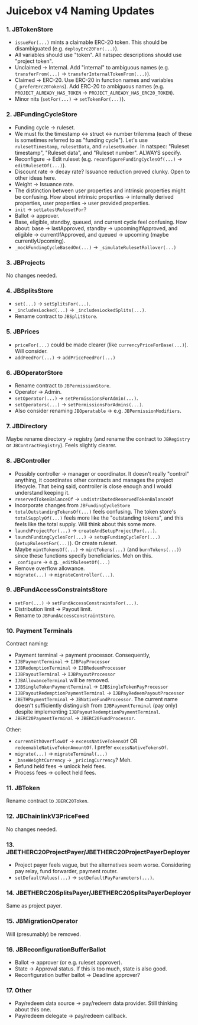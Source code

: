 # Juicebox v4 Naming Updates

### 1. JBTokenStore

- `issueFor(...)` mints a claimable ERC-20 token. This should be disambiguated (e.g. `deployErc20For(...)`).
- All variables should use "token". All natspec descriptions should use "project token".
- Unclaimed -> Internal. Add "internal" to ambiguous names (e.g. `transferFrom(...)` -> `transferInternalTokenFrom(...)`).
- Claimed -> ERC-20. Use ERC-20 in function names and variables (`_preferErc20Tokens`). Add ERC-20 to ambiguous names (e.g. `PROJECT_ALREADY_HAS_TOKEN` -> `PROJECT_ALREADY_HAS_ERC20_TOKEN`).
- Minor nits (`setFor(...)` -> `setTokenFor(...)`).

### 2. JBFundingCycleStore

- Funding cycle -> ruleset.
- We must fix the timestamp <-> struct <-> number trilemma (each of these is sometimes referred to as "funding cycle"). Let's use `rulesetTimestamp`, `rulesetData`, and `rulesetNumber`. In natspec: "Ruleset timestamp", "Ruleset data", and "Ruleset number". ALWAYS specify.
- Reconfigure -> Edit ruleset (e.g. `reconfigureFundingCyclesOf(...)` -> `editRulesetOf(...)`).
- Discount rate -> decay rate? Issuance reduction proved clunky. Open to other ideas here.
- Weight -> Issuance rate.
- The distinction between user properties and intrinsic properties might be confusing. How about intrinsic properties -> internally derived properties, user properties -> user provided properties.
- `init` -> `setLatestRulesetFor`?
- Ballot -> approver.
- Base, eligible, standby, queued, and current cycle feel confusing. How about: base -> lastApproved, standby -> upcomingIfApproved, and eligible -> currentIfApproved, and queued -> upcoming (maybe currentlyUpcoming).
- `_mockFundingCycleBasedOn(...)` -> `_simulateRulesetRollover(...)`

### 3. JBProjects

No changes needed.

### 4. JBSplitsStore

- `set(...)` -> `setSplitsFor(...)`.
- `_includesLocked(...)` -> `_includesLockedSplits(...)`.
- Rename contract to `JBSplitStore`.

### 5. JBPrices

- `priceFor(...)` could be made clearer (like `currencyPriceForBase(...)`). Will consider.
- `addFeedFor(...)` -> `addPriceFeedFor(...)`

### 6. JBOperatorStore

- Rename contract to `JBPermissionStore`.
- Operator -> Admin.
- `setOperator(...)` -> `setPermissionsForAdmin(...)`.
- `setOperators(...)` -> `setPermissionsForAdmins(...)`.
- Also consider renaming `JBOperatable` -> e.g. `JBPermissionModifiers`.

### 7. JBDirectory

Maybe rename directory -> registry (and rename the contract to `JBRegistry` or `JBContractRegistry`). Feels slightly clearer.

### 8. JBController

- Possibly controller -> manager or coordinator. It doesn't really "control" anything, it coordinates other contracts and manages the project lifecycle. That being said, controller is close enough and I would understand keeping it.
- `reservedTokenBalanceOf` -> `undistributedReservedTokenBalanceOf`
- Incorporate changes from `JBFundingCycleStore`
- `totalOutstandingTokensOf(...)` feels confusing. The token store's `totalSupplyOf(...)` feels more like the "outstanding tokens", and this feels like the total supply. Will think about this some more.
- `launchProjectFor(...)` -> `createAndSetupProjectFor(...)`.
- `launchFundingCyclesFor(...)` -> `setupFundingCycleFor(...)` (`setupRulesetFor(...)`). Or create ruleset.
- Maybe `mintTokensOf(...)` -> `mintTokens(...)` (and `burnTokens(...)`) since these functions specify beneficiaries. Meh on this.
- `_configure` -> e.g. `_editRulesetOf(...)`
- Remove overflow allowance.
- `migrate(...)` -> `migrateController(...)`.

### 9. JBFundAccessConstraintsStore

- `setFor(...)` -> `setFundAccessConstraintsFor(...)`.
- Distribution limit -> Payout limit.
- Rename to `JBFundAccessConstraintStore`.

### 10. Payment Terminals

Contract naming:

- Payment terminal -> payment processor. Consequently,
- `IJBPaymentTerminal` -> `IJBPayProcessor`
- `IJBRedemptionTerminal` -> `IJBRedeemProcessor`
- `IJBPayoutTerminal` -> `IJBPayoutProcessor`
- `IJBAllowanceTerminal` will be removed.
- `IJBSingleTokenPaymentTerminal` -> `IJBSingleTokenPayProcessor`
- `IJBPayoutRedemptionPaymentTerminal` -> `IJBPayRedeemPayoutProcessor`
- `JBETHPaymentTerminal` -> `JBNativeFundProcessor`. The current name doesn't sufficiently distinguish from `IJBPaymentTerminal` (pay only) despite implementing `IJBPayoutRedemptionPaymentTerminal`.
- `JBERC20PaymentTerminal` -> `JBERC20FundProcessor`.

Other:

- `currentEthOverflowOf` -> `excessNativeTokensOf` OR `redeemableNativeTokenAmountOf`. I prefer `excessNativeTokensOf`.
- `migrate(...)` -> `migrateTerminal(...)`
- `_baseWeightCurrency` -> `_pricingCurrency`? Meh.
- Refund held fees -> unlock held fees.
- Process fees -> collect held fees.

### 11. JBToken

Rename contract to `JBERC20Token`.

### 12. JBChainlinkV3PriceFeed

No changes needed.

### 13. JBETHERC20ProjectPayer/JBETHERC20ProjectPayerDeployer

- Project payer feels vague, but the alternatives seem worse. Considering pay relay, fund forwarder, payment router.
- `setDefaultValues(...)` -> `setDefaultPayParameters(...)`.

### 14. JBETHERC20SplitsPayer/JBETHERC20SplitsPayerDeployer

Same as project payer.

### 15. JBMigrationOperator

Will (presumably) be removed.

### 16. JBReconfigurationBufferBallot

- Ballot -> approver (or e.g. ruleset approver).
- State -> Approval status. If this is too much, state is also good.
- Reconfiguration buffer ballot -> Deadline approver?

### 17. Other

- Pay/redeem data source -> pay/redeem data provider. Still thinking about this one.
- Pay/redeem delegate -> pay/redeem callback.
